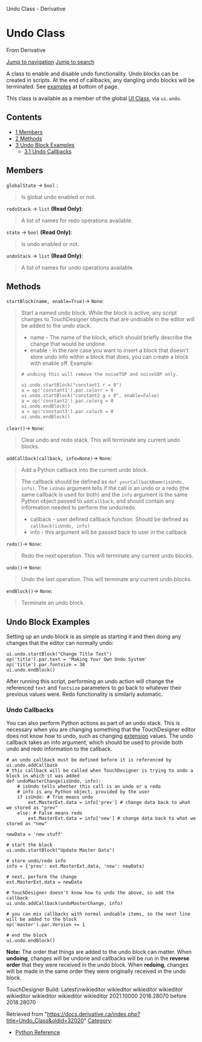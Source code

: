 

Undo Class - Derivative

























# Undo Class

From Derivative



[Jump to navigation](#mw-head)
[Jump to search](#searchInput)

A class to enable and disable undo functionality. Undo blocks can be created in scripts. At the end of callbacks, any dangling undo blocks will be terminated. See [examples](#Undo_Block_Examples) at bottom of page.

This class is available as a member of the global [UI Class](UI_Class.html "UI Class"), via `ui.undo`.

  


## Contents

* [1 Members](#Members)
* [2 Methods](#Methods)
* [3 Undo Block Examples](#Undo_Block_Examples)
  + [3.1 Undo Callbacks](#Undo_Callbacks)
## Members

`globalState` → `bool` :

> Is global undo enabled or not.

`redoStack` → `list` **(Read Only)**:

> A list of names for redo operations available.

`state` → `bool` **(Read Only)**:

> Is undo enabled or not.

`undoStack` → `list` **(Read Only)**:

> A list of names for undo operations available.

## Methods

`startBlock(name, enable=True)`→ `None`:

> Start a named undo block. While the block is active, any script changes to TouchDesigner objects that are undoable in the editor will be added to the undo stack.
> 
> * name - The name of the block, which should briefly describe the change that would be undone.
> * enable - In the rare case you want to insert a block that doesn't store undo info within a block that does, you can create a block with enable off. Example:
> 
> ```
> # undoing this will remove the noiseTOP and noiseSOP only.
> 
> ui.undo.startBlock("constant1 r = 0")
> a = op('constant1').par.colorr = 0
> ui.undo.startBlock("constant2 g = 0", enable=False)
> a = op('constant2').par.colorg = 0
> ui.undo.endBlock()
> a = op('constant3').par.colorb = 0
> ui.undo.endBlock()
> 
> ```

`clear()`→ `None`:

> Clear undo and redo stack. This will terminate any current undo blocks.

`addCallback(callback, info=None)`→ `None`:

> Add a Python callback into the current undo block.
> 
> The callback should be defined as `def yourCallbackName(isUndo, info)`. The `isUndo` argument tells if the call is an undo or a redo (the same callback is used for both) and the `info` argument is the same Python object passed to `addCallback`, and should contain any information needed to perform the undo/redo.
> 
> * callback - user defined callback function. Should be defined as `callback(isUndo, info)`
> * info - this argument will be passed back to user in the callback

`redo()`→ `None`:

> Redo the next operation. This will terminate any current undo blocks.

`undo()`→ `None`:

> Undo the last operation. This will terminate any current undo blocks.

`endBlock()`→ `None`:

> Terminate an undo block.

## Undo Block Examples

Setting up an undo block is as simple as starting it and then doing any changes that the editor can normally undo:

```
ui.undo.startBlock("Change Title Text")
op('title').par.text = 'Making Your Own Undo System'
op('title').par.fontsize = 30
ui.undo.endBlock()

```

After running this script, performing an undo action will change the referenced `text` and `fontsize` parameters to go back to whatever their previous values were. Redo functionality is similarly automatic.

### Undo Callbacks

You can also perform Python actions as part of an undo stack. This is necessary when you are changing something that the TouchDesigner editor does not know how to undo, such as changing [extension](Extensions.html "Extensions") values. The undo callback takes an info argument, which should be used to provide both undo and redo information to the callback.

```
# an undo callback must be defined before it is referenced by ui.undo.addCallback
# this callback will be called when TouchDesigner is trying to undo a block in which it was added
def undoMasterChange(isUndo, info):
	# isUndo tells whether this call is an undo or a redo
    # info is any Python object, provided by the user
	if isUndo: # True means undo
    	ext.MasterExt.data = info['prev'] # change data back to what we stored as "prev"
    else: # False means redo
        ext.MasterExt.data = info['new'] # change data back to what we stored as "new"

newData = 'new stuff'

# start the block
ui.undo.startBlock("Update Master Data")

# store undo/redo info
info = {'prev': ext.MasterExt.data, 'new': newData) 

# next, perform the change
ext.MasterExt.data = newData

# TouchDesigner doesn't know how to undo the above, so add the callback
ui.undo.addCallback(undoMasterChange, info)

# you can mix callbacks with normal undoable items, so the next line will be added to the block
op('master').par.Version += 1 

# end the block
ui.undo.endBlock()

```

**Note:** The order that things are added to the undo block can matter. When **undoing**, changes will be undone and callbacks will be run in the **reverse order** that they were received in the undo block. When **redoing**, changes will be made in the same order they were originally received in the undo block.

TouchDesigner Build: 
Latest\nwikieditor
wikieditor
wikieditor
wikieditor
wikieditor
wikieditor
wikieditor
wikieditor
2021.10000
2018.28070
before 2018.28070






Retrieved from "<https://docs.derivative.ca/index.php?title=Undo_Class&oldid=32020>"
[Category](Special_Categories.html "Special:Categories"):

* [Python Reference](Category_Python_Reference.html "Category:Python Reference")